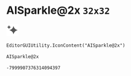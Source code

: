 # AISparkle@2x `32x32`
<img src="/img/AISparkle@2x.png" width=32 height=32>

``` CSharp
EditorGUIUtility.IconContent("AISparkle@2x")
```
```
AISparkle@2x
```
```
-7999907376314094397
```
